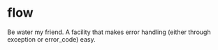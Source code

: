 # flow
Be water my friend. A facility that makes error handling (either through exception or error_code) easy.
